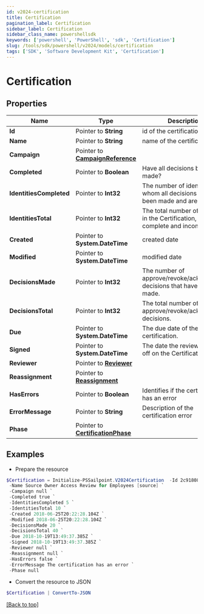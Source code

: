 ```yaml
---
id: v2024-certification
title: Certification
pagination_label: Certification
sidebar_label: Certification
sidebar_class_name: powershellsdk
keywords: ['powershell', 'PowerShell', 'sdk', 'Certification'] 
slug: /tools/sdk/powershell/v2024/models/certification
tags: ['SDK', 'Software Development Kit', 'Certification']
---
```



# Certification

## Properties

Name | Type | Description | Notes
------------ | ------------- | ------------- | -------------
**Id** |  Pointer to **String** | id of the certification | [optional] 
**Name** |  Pointer to **String** | name of the certification | [optional] 
**Campaign** |  Pointer to [**CampaignReference**](campaign-reference) |  | [optional] 
**Completed** |  Pointer to **Boolean** | Have all decisions been made? | [optional] 
**IdentitiesCompleted** |  Pointer to **Int32** | The number of identities for whom all decisions have been made and are complete. | [optional] 
**IdentitiesTotal** |  Pointer to **Int32** | The total number of identities in the Certification, both complete and incomplete. | [optional] 
**Created** |  Pointer to **System.DateTime** | created date | [optional] 
**Modified** |  Pointer to **System.DateTime** | modified date | [optional] 
**DecisionsMade** |  Pointer to **Int32** | The number of approve/revoke/acknowledge decisions that have been made. | [optional] 
**DecisionsTotal** |  Pointer to **Int32** | The total number of approve/revoke/acknowledge decisions. | [optional] 
**Due** |  Pointer to **System.DateTime** | The due date of the certification. | [optional] 
**Signed** |  Pointer to **System.DateTime** | The date the reviewer signed off on the Certification. | [optional] 
**Reviewer** |  Pointer to [**Reviewer**](reviewer) |  | [optional] 
**Reassignment** |  Pointer to [**Reassignment**](reassignment) |  | [optional] 
**HasErrors** |  Pointer to **Boolean** | Identifies if the certification has an error | [optional] 
**ErrorMessage** |  Pointer to **String** | Description of the certification error | [optional] 
**Phase** |  Pointer to [**CertificationPhase**](certification-phase) |  | [optional] 

## Examples

- Prepare the resource
```powershell
$Certification = Initialize-PSSailpoint.V2024Certification  -Id 2c9180835d2e5168015d32f890ca1581 `
 -Name Source Owner Access Review for Employees [source] `
 -Campaign null `
 -Completed true `
 -IdentitiesCompleted 5 `
 -IdentitiesTotal 10 `
 -Created 2018-06-25T20:22:28.104Z `
 -Modified 2018-06-25T20:22:28.104Z `
 -DecisionsMade 20 `
 -DecisionsTotal 40 `
 -Due 2018-10-19T13:49:37.385Z `
 -Signed 2018-10-19T13:49:37.385Z `
 -Reviewer null `
 -Reassignment null `
 -HasErrors false `
 -ErrorMessage The certification has an error `
 -Phase null
```

- Convert the resource to JSON
```powershell
$Certification | ConvertTo-JSON
```


[[Back to top]](#) 

